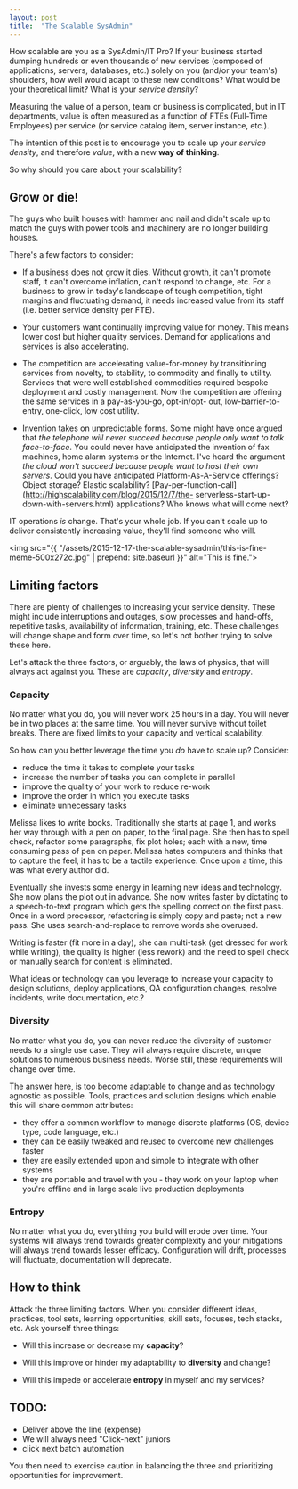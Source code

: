 ```yaml
---
layout: post
title:  "The Scalable SysAdmin"
---
```


How scalable are you as a SysAdmin/IT Pro? If your business started dumping
hundreds or even thousands of new services (composed of applications, servers,
databases, etc.) solely on you (and/or your team's) shoulders, how well would
adapt to these new conditions? What would be your theoretical limit? What is
your _service density_?

Measuring the value of a person, team or business is complicated, but in IT
departments, value is often measured as a function of FTEs (Full-Time Employees)
per service (or service catalog item, server instance, etc.).

The intention of this post is to encourage you to scale up your _service
density_, and therefore _value_, with a new __way of thinking__. 

So why should you care about your scalability?

## Grow or die!

The guys who built houses with hammer and nail and didn't scale up to match the
guys with power tools and machinery are no longer building houses.

There's a few factors to consider:

* If a business does not grow it dies. Without growth, it can't promote staff,
  it can't overcome inflation, can't respond to change, etc. For a business to
  grow in today's landscape of tough competition, tight margins and fluctuating
  demand, it needs increased value from its staff (i.e. better service density
  per FTE).

* Your customers want continually improving value for money. This means lower
  cost but higher quality services. Demand for applications and services is also
  accelerating.

* The competition are accelerating value-for-money by transitioning services
  from novelty, to stability, to commodity and finally to utility. Services that
  were well established commodities required bespoke deployment and costly management. Now
  the competition are offering the same services in a pay-as-you-go, opt-in/opt-
  out, low-barrier-to-entry, one-click, low cost utility.

* Invention takes on unpredictable forms. Some might have once argued that _the
  telephone will never succeed because people only want to talk face-to-face_.
  You could never have anticipated the invention of fax machines, home alarm systems
  or the Internet. I've heard the argument _the cloud won't succeed because
  people want to host their own servers_. Could you have anticipated
  Platform-As-A-Service offerings? Object storage? Elastic scalability?
  [Pay-per-function-call](http://highscalability.com/blog/2015/12/7/the-
  serverless-start-up-down-with-servers.html) applications? Who knows what will
  come next?

IT operations *is* change. That's your whole job. If you can't scale up to
deliver consistently increasing value, they'll find someone who will.

<img src="{{ "/assets/2015-12-17-the-scalable-sysadmin/this-is-fine-meme-500x272c.jpg" | prepend: site.baseurl }}" alt="This is fine.">


## Limiting factors

There are plenty of challenges to increasing your service density. These might
include interruptions and outages, slow processes and hand-offs, repetitive
tasks, availability of information, training, etc. These challenges will change
shape and form over time, so let's not bother trying to solve these here.

Let's attack the three factors, or arguably, the laws of physics, that will
always act against you. These are _capacity_, _diversity_ and _entropy_.

### Capacity

No matter what you do, you will never work 25 hours in a day. You will never be
in two places at the same time. You will never survive without toilet breaks.
There are fixed limits to your capacity and vertical scalability.

So how can you better leverage the time you _do_ have to scale up? Consider:

* reduce the time it takes to complete your tasks
* increase the number of tasks you can complete in parallel
* improve the quality of your work to reduce re-work
* improve the order in which you execute tasks
* eliminate unnecessary tasks

Melissa likes to write books. Traditionally she starts at page 1, and works her
way through with a pen on paper, to the final page. She then has to spell check,
refactor some paragraphs, fix plot holes; each with a new, time consuming pass
of pen on paper. Melissa hates computers and thinks that to capture the feel, it
has to be a tactile experience. Once upon a time, this was what every author
did.

Eventually she invests some energy in learning new ideas and technology. She now
plans the plot out in advance. She now writes faster by dictating to a
speech-to-text program which gets the spelling correct on the first pass. Once
in a word processor, refactoring is simply copy and paste; not a new pass. She
uses search-and-replace to remove words she overused.

Writing is faster (fit more in a day), she can multi-task (get dressed for work
while writing), the quality is higher (less rework) and the need to spell check
or manually search for content is eliminated.

What ideas or technology can you leverage to increase your capacity to design
solutions, deploy applications, QA configuration changes, resolve incidents,
write documentation, etc.?


### Diversity

No matter what you do, you can never reduce the diversity of customer needs to a
single use case. They will always require discrete, unique solutions to numerous
business needs. Worse still, these requirements will change over time.

The answer here, is too become adaptable to change and as technology agnostic as
possible. Tools, practices and solution designs which enable this will share
common attributes:

* they offer a common workflow to manage discrete platforms (OS, device type,
  code language, etc.)
* they can be easily tweaked and reused to overcome new challenges faster
* they are easily extended upon and simple to integrate with other systems
* they are portable and travel with you - they work on your laptop when you're
  offline and in large scale live production deployments

### Entropy

No matter what you do, everything you build will erode over time. Your systems
will always trend towards greater complexity and your mitigations will always
trend towards lesser efficacy. Configuration will drift, processes will
fluctuate, documentation will deprecate.


## How to think

Attack the three limiting factors. When you consider different ideas, practices,
tool sets, learning opportunities, skill sets, focuses, tech stacks, etc. Ask
yourself three things:

* Will this increase or decrease my __capacity__?

* Will this improve or hinder my adaptability to __diversity__ and change?

* Will this impede or accelerate __entropy__ in myself and my services?


## TODO:
* Deliver above the line (expense)
* We will always need "Click-next" juniors
* click next batch automation

You then need to exercise caution in balancing the three and prioritizing
opportunities for improvement.
